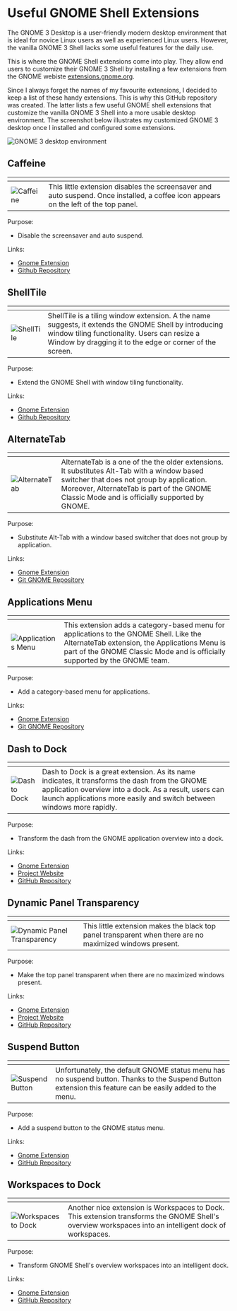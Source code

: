 # Useful GNOME Shell Extensions

The GNOME 3 Desktop is a user-friendly modern desktop environment that is ideal
for novice Linux users as well as experienced Linux users.
However, the vanilla GNOME 3 Shell lacks some useful features for the daily use.

This is where the GNOME Shell extensions come into play.
They allow end users to customize their GNOME 3 Shell by installing a few
extensions from the GNOME webiste [extensions.gnome.org](http://extensions.gnome.org).

Since I always forget the names of my favourite extensions,
I decided to keep a list of these handy extensions.
This is why this GitHub repository was created.
The latter lists a few useful GNOME shell extensions that customize the vanilla GNOME 3 Shell into a more usable desktop environment. The screenshot below illustrates my customized GNOME 3 desktop
once I installed and configured some extensions.



![GNOME 3 desktop environment](https://github.com/lexruee/useful-gnome-shell-extensions/raw/master/gnome3-de-800x450.png)


## Caffeine

 []()  | []()
---|-------
![Caffeine](https://github.com/lexruee/useful-gnome-shell-extensions/raw/master/caffeine.png)  | This little extension disables the screensaver and auto suspend. Once installed, a coffee icon appears on the left of the top panel.


Purpose:

 - Disable the screensaver and auto suspend.


Links:

 - [Gnome Extension](https://extensions.gnome.org/extension/517/caffeine/)
 - [Github Repository](https://github.com/eonpatapon/gnome-shell-extension-caffeine)


## ShellTile

 []()  | []()
---|-------
![ShellTile](https://github.com/lexruee/useful-gnome-shell-extensions/raw/master/edge_tiling.gif)  | ShellTile is a tiling window extension. A the name suggests, it extends the GNOME Shell by introducing window tiling functionality. Users can resize a Window by dragging it to the edge or corner of the screen.


Purpose:

 - Extend the GNOME Shell with window tiling functionality.


Links:

 - [Gnome Extension](https://extensions.gnome.org/extension/657/shelltile/)
 - [Github Repository](https://github.com/emasab/shelltile)


## AlternateTab

 []()  | []()
---|-------
![AlternateTab](https://github.com/lexruee/useful-gnome-shell-extensions/raw/master/alternatetab.png)  | AlternateTab is a one of the the older extensions. It substitutes Alt-Tab with a window based switcher that does not group by application. Moreover, AlternateTab is part of the GNOME Classic Mode and is officially supported by GNOME.


Purpose:

 - Substitute Alt-Tab with a window based switcher that does not group by application.


Links:

 - [Gnome Extension](https://extensions.gnome.org/extension/15/alternatetab/)
 - [Git GNOME Repository](https://git.gnome.org//browse/gnome-shell-extensions)


## Applications Menu

 []()  | []()
---|-------
![Applications Menu](https://github.com/lexruee/useful-gnome-shell-extensions/raw/master/appmenu.png)  | This extension adds a category-based menu for applications to the GNOME Shell. Like the AlternateTab extension, the Applications Menu is part of the GNOME Classic Mode and is officially supported by the GNOME team.


Purpose:

 - Add a category-based menu for applications.


Links:

 - [Gnome Extension](https://extensions.gnome.org/extension/6/applications-menu/)
 - [Git GNOME Repository](http://git.gnome.org/gnome-shell-extensions)


## Dash to Dock

 []()  | []()
---|-------
![Dash to Dock](https://github.com/lexruee/useful-gnome-shell-extensions/raw/master/dashtodock.png)  | Dash to Dock is a great extension. As its name indicates, it transforms the dash from the GNOME application overview into a dock. As a result, users can launch applications more easily and switch between windows more rapidly.


Purpose:

 - Transform the dash from the GNOME application overview into a dock.


Links:

 - [Gnome Extension](https://extensions.gnome.org/extension/307/dash-to-dock/)
 - [Project Website](https://micheleg.github.io/dash-to-dock/index.html)
 - [GitHub Repository](https://github.com/micheleg/dash-to-dock.git)


## Dynamic Panel Transparency

 []()  | []()
---|-------
![Dynamic Panel Transparency](https://github.com/lexruee/useful-gnome-shell-extensions/raw/master/dpt.png)  | This little extension makes the black top panel transparent when there are no maximized windows present.

Purpose:

 -  Make the top panel transparent when there are no maximized windows present.


Links:

 - [Gnome Extension](https://extensions.gnome.org/extension/1011/dynamic-panel-transparency/)
 - [Project Website](http://evanwelsh.com/dynamic-panel-transparency/)
 - [GitHub Repository](https://github.com/rockon999/dynamic-panel-transparency)


## Suspend Button

 []()  | []()
---|-------
![Suspend Button](https://github.com/lexruee/useful-gnome-shell-extensions/raw/master/suspend-button.png)  | Unfortunately, the default GNOME status menu has no suspend button. Thanks to the Suspend Button extension this feature can be easily added to the menu.

Purpose:

 -  Add a suspend button to the GNOME status menu.


Links:

 - [Gnome Extension](https://extensions.gnome.org/extension/826/suspend-button/)
 - [GitHub Repository](https://github.com/laserb/gnome-shell-extension-suspend-button)


## Workspaces to Dock

 []()  | []()
---|-------
![Workspaces to Dock](https://github.com/lexruee/useful-gnome-shell-extensions/raw/master/workspaces-to-dock.png)  | Another nice extension is Workspaces to Dock. This extension transforms the GNOME Shell's overview workspaces into an intelligent dock of workspaces.

Purpose:

 -  Transform GNOME Shell's overview workspaces into an intelligent dock.


Links:

 - [Gnome Extension](https://extensions.gnome.org/extension/427/workspaces-to-dock/)
 - [GitHub Repository](https://github.com/passingthru67/workspaces-to-dock)